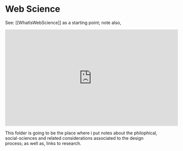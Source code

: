 # Web Science

See: [[WhatIsWebScience]] as a starting point; note also,

<iframe width="560" height="315" src="https://www.youtube.com/embed/demjTp3A55A" title="YouTube video player" frameborder="0" allow="accelerometer; autoplay; clipboard-write; encrypted-media; gyroscope; picture-in-picture; web-share" allowfullscreen></iframe>


This folder is going to be the place where i put notes about the philophical, social-sciences and related considerations associated to the design process; as well as, links to research. 

